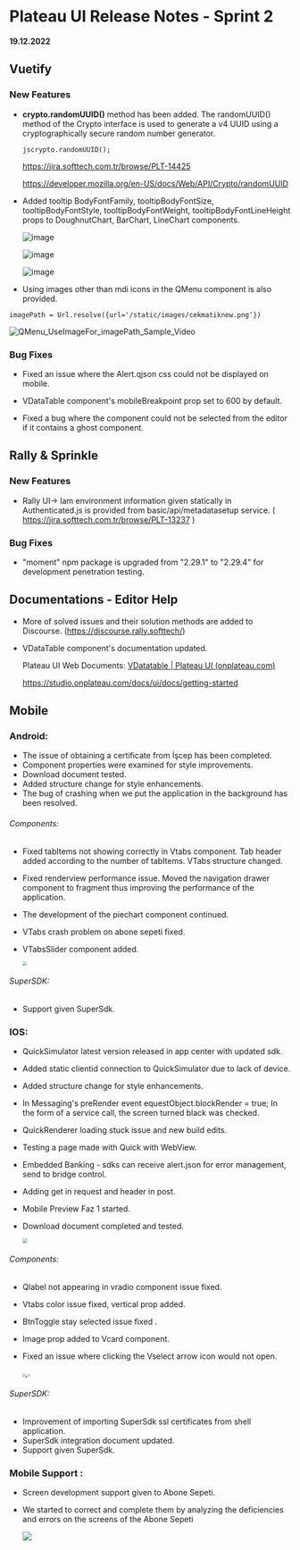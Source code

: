 # Plateau UI Release Notes - Sprint 2
**19.12.2022**

## Vuetify 

### New Features

- **crypto.randomUUID()** method has been added. The randomUUID() method of the Crypto interface is used to generate a v4 UUID using a cryptographically secure random number generator.

   ```
   jscrypto.randomUUID();
   ```

   https://jira.softtech.com.tr/browse/PLT-14425

   https://developer.mozilla.org/en-US/docs/Web/API/Crypto/randomUUID

- Added tooltip BodyFontFamily, tooltipBodyFontSize, tooltipBodyFontStyle, tooltipBodyFontWeight, tooltipBodyFontLineHeight props to DoughnutChart, BarChart, LineChart components.

   ![image](https://cdn.softtech.com.tr/ngsp-quick/nemo/dev/mdImages/Charts/LineChart-tooltip.gif)

   

   ![image](https://cdn.softtech.com.tr/ngsp-quick/nemo/dev/mdImages/Charts/DoughnutChart-tooltip.gif)

   

   ![image](https://cdn.softtech.com.tr/ngsp-quick/nemo/dev/mdImages/Charts/barchart-tooltip.gif)

   

- Using images other than mdi icons in the QMenu component is also provided.  
```
imagePath = Url.resolve({url='/static/images/cekmatiknew.png'})
```

![QMenu_UseImageFor_imagePath_Sample_Video](https://cdn.softtech.com.tr/ngsp-quick/nemo/dev/mdImages/releaseNotes/QMenu_UseImageFor_imagePath_Sample_Video.gif)



### Bug Fixes

- Fixed an issue where the Alert.qjson css could not be displayed on mobile.

-  VDataTable component's mobileBreakpoint prop set to 600 by default.

- Fixed a bug where the component could not be selected from the editor if it contains a ghost component.


## Rally & Sprinkle

### New Features

- Rally UI-> Iam environment information given statically in Authenticated.js is provided from basic/api/metadatasetup service.
( https://jira.softtech.com.tr/browse/PLT-13237 )


### Bug Fixes

- "moment" npm package is upgraded from "2.29.1" to "2.29.4" for development penetration testing.

## Documentations - Editor Help 

- More of solved issues and their solution methods are added to Discourse. (https://discourse.rally.softtech/)

- VDataTable component's documentation updated.

  Plateau UI Web Documents: [VDatatable | Plateau UI (onplateau.com)](https://studio.onplateau.com/docs/ui/docs/Components/Vuetify-Components/VDatatable)

  https://studio.onplateau.com/docs/ui/docs/getting-started



## Mobile



### Android:

* The issue of obtaining a certificate from İşcep has been completed.
* Component properties were examined for style improvements.
* Download document tested.
* Added structure change for style enhancements.
* The bug of crashing when we put the application in the background has been resolved.

###### Components: 


* Fixed tabItems not showing correctly in Vtabs component. Tab header added according to the number of tabItems. VTabs structure changed.
* Fixed renderview performance issue. Moved the navigation drawer component to fragment thus improving the performance of the application.

* The development of the piechart component continued.

* VTabs crash problem on abone sepeti fixed.

* VTabsSlider component added.

  <img src="https://cdn.softtech.com.tr/ngsp-quick/nemo/dev/mdImages/releaseNotes/android_Sprint39_VTabSlider.jpg" style="zoom: 45%;" />


######  SuperSDK:

* Support given SuperSdk.

### IOS:

* QuickSimulator latest version released in app center with updated sdk.

* Added static clientid connection to QuickSimulator due to lack of device.

* Added structure change for style enhancements.

* In Messaging's preRender event equestObject.blockRender = true; In the form of a service call, the screen turned black was checked.

* QuickRenderer loading stuck issue and new build edits.

* Testing a page made with Quick with WebView.

* Embedded Banking - sdks can receive alert.json for error management, send to bridge control.

* Adding get in request and header in post.

* Mobile Preview Faz 1 started.

* Download document completed and tested.

  <img src="https://cdn.softtech.com.tr/ngsp-quick/nemo/dev/mdImages/releaseNotes/ios_Sprint39_downloadDocument.gif" style="zoom: 50%;" />


###### Components: 

* Qlabel not appearing in vradio component issue fixed.

* Vtabs color issue fixed, vertical prop added. 

* BtnToggle stay selected issue fixed .

* Image prop added to Vcard component.

* Fixed an issue where clicking the Vselect arrow icon would not open.

  <img src="https://cdn.softtech.com.tr/ngsp-quick/nemo/dev/mdImages/releaseNotes/ios_sprint39_styleAndCardImgProp.gif" style="zoom: 30%;" />,<img src="https://cdn.softtech.com.tr/ngsp-quick/nemo/dev/mdImages/releaseNotes/ios_sprint39_VSelectIconClick.gif" style="zoom: 30%;" />

###### SuperSDK: 

* Improvement of importing SuperSdk ssl certificates from shell application.
* SuperSdk integration document updated.
* Support given SuperSdk.
  

### Mobile Support :

* Screen development support given to Abone Sepeti.

* We started to correct and complete them by analyzing the deficiencies and errors on the screens of the Abone Sepeti

  <img src="https://cdn.softtech.com.tr/ngsp-quick/nemo/dev/mdImages/releaseNotes/coralSupport_Sprint39_aboneSepeti.jpg" style="zoom: 0%;" />


